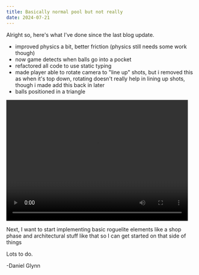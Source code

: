 ```yaml
---
title: Basically normal pool but not really
date: 2024-07-21
---
```


Alright so, here's what I've done since the last blog update.

- improved physics a bit, better friction (physics still needs some work though)
- now game detects when balls go into a pocket
- refactored all code to use static typing
- made player able to rotate camera to "line up" shots, but i removed this as when it's top down, rotating doesn't really help in lining up shots, though i made add this back in later
- balls positioned in a triangle

<video width="480" height="320" controls>
  <source src="/videos/game2.mp4" type="video/mp4"/>
</video>

Next, I want to start implementing basic roguelite elements like a shop phase and architectural stuff like that so I can get started on that side of things

Lots to do.

-Daniel Glynn 